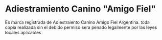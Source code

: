 # Adiestramiento Canino "Amigo Fiel"
Es marca registrada de Adiestraiento Canino Amigo Fiel Argentina.
toda copia realizada sin el debido permiso sera penado legalmente por las leyes locales aplicables
